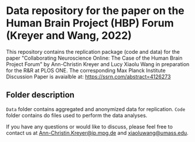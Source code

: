 # Data repository for the paper on the Human Brain Project (HBP) Forum (Kreyer and Wang, 2022)
This repository contains the replication package (code and data) for the paper "Collaborating Neuroscience Online: The Case of the Human Brain Project Forum" by Ann-Christin Kreyer and Lucy Xiaolu Wang in preparation for the R&R at PLOS ONE. The corresponding Max Planck Institute Discussion Paper is avaialble at: https://ssrn.com/abstract=4126273

## Folder description
`Data` folder contains aggregated and anonymized data for replication.
`Code` folder contains do files used to perform the data analyses.

If you have any questions or would like to discuss, please feel free to contact us at Ann-Christin.Kreyer@ip.mpg.de and xiaoluwang@umass.edu. 

